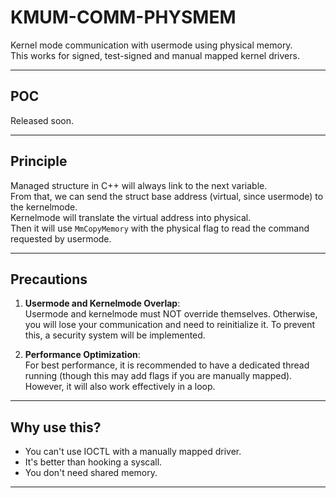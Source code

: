 # KMUM-COMM-PHYSMEM
Kernel mode communication with usermode using physical memory.  
This works for signed, test-signed and manual mapped kernel drivers.

---

## POC  
Released soon.

---

## Principle

Managed structure in C++ will always link to the next variable.  
From that, we can send the struct base address (virtual, since usermode) to the kernelmode.  
Kernelmode will translate the virtual address into physical.  
Then it will use `MmCopyMemory` with the physical flag to read the command requested by usermode.

---

## Precautions

1. **Usermode and Kernelmode Overlap**:  
   Usermode and kernelmode must NOT override themselves. Otherwise, you will lose your communication and need to reinitialize it. To prevent this, a security system will be implemented.

2. **Performance Optimization**:  
   For best performance, it is recommended to have a dedicated thread running (though this may add flags if you are manually mapped).  
   However, it will also work effectively in a loop.

---

## Why use this?

- You can't use IOCTL with a manually mapped driver.  
- It's better than hooking a syscall.  
- You don't need shared memory.

---
